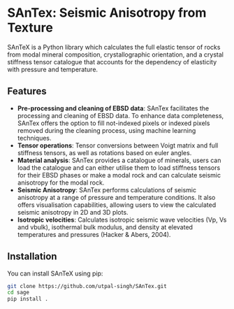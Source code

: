 # SAnTex: Seismic Anisotropy from Texture

SAnTeX is a Python library which calculates the full elastic tensor of rocks from modal mineral composition, crystallographic orientation, and a crystal stiffness tensor catalogue that accounts for the dependency of elasticity with pressure and temperature.

## Features

- **Pre-processing and cleaning of EBSD data**: SAnTex facilitates the processing and cleaning of EBSD data.  To enhance data completeness, SAnTex  offers the option to fill not-indexed pixels or indexed pixels removed during the cleaning process, using machine learning techniques.
- **Tensor operations**: Tensor conversions between Voigt matrix and full stiffness tensors, as well as rotations based on euler angles.
- **Material analysis**: SAnTex provides a catalogue of minerals, users can load the catalogue and can either utilise them to load stiffness tensors for their EBSD phases or make a modal rock and can calculate seismic anisotropy for the modal rock.
- **Seismic Anisotropy**: SAnTex performs calculations of seismic anisotropy at a range of pressure and temperature conditions.  It also offers visualisation capabilities, allowing users to view the calculated seismic anisotropy in 2D and 3D plots. 
- **Isotropic velocities**: Calculates isotropic seismic wave velocities (Vp, Vs and vbulk), isothermal bulk modulus, and density at elevated temperatures and pressures (Hacker & Abers, 2004). 


## Installation

You can install SAnTeX using pip:

```bash
git clone https://github.com/utpal-singh/SAnTex.git
cd sage
pip install .

